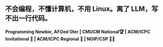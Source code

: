 ## 不会编程，不懂计算机，不用 Linux。离了 LLM，写不出一行代码。

#### Programming Newbie, AFOed OIer | CMUCM National🏆 | ACM/ICPC Invitational 🥈 | ACM/ICPC Regional 🥉 | NOIP/CSP 🥇🥈

